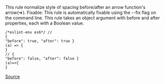 This rule normalize style of spacing before/after an arrow function's arrow(=>).
Fixable: This rule is automatically fixable using the --fix flag on the command line.
This rule takes an object argument with before and after properties, each with a Boolean value.

```
/*eslint-env es6*/ // 
{
"before": true, "after": true }
(a) => {
}
// {
"before": false, "after": false }
(a)=>{
}

```

[Source](http://eslint.org/docs/rules/arrow-spacing)
